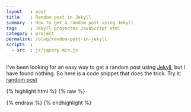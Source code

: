 ```yaml
---
layout   : post
title    : Random post in Jekyll
summary  : How to get a random post using Jekyll
tags     : Jekyll proyectos JavaScript Html
category : project
permalink: /blog/random-post-in-jekyll
scripts  :
  - src  : js/jquery.min.js
---
```


<script>
  var posts = [];
  {% for post in site.posts %}
    posts.push("{{ post.url }}");
  {% endfor %}
  window.onload = function() {
    $('#random').click(function() {
      window.location = posts[Math.floor(Math.random() * posts.length)];
      return false;
    });
  }
</script>

I've been looking for an easy way to get a random post using [Jekyll], but I have found nothing.
So here is a code snippet that does the trick.
Try it: <a href="javascript:void(0)" id="random">random post</a>

{% highlight html %}
{% raw %}
<!-- navbar.html -->
<script>
   var posts = [];
   {% for post in site.posts %}
      posts.push("{{ post.url }}");
   {% endfor %}

   $(function() {
      $('#random').click(function() {
         window.location = posts[Math.floor(Math.random() * posts.length)];
      });
   });
</script>

<div class="container">
   <div class="row-fluid">
      <div class="navbar">
         <div>
            <a id="random" class="random-post pull-right">
               <i class="icon-random"></i>
            </a>
         </div>
      </div>
   </div>
</div>

{% endraw %}
{% endhighlight %}


[Jekyll]: https://github.com/mojombo/jekyll
[GitHub Pages]: http://pages.github.com/
